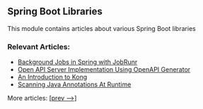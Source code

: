 ## Spring Boot Libraries

This module contains articles about various Spring Boot libraries

### Relevant Articles:

- [Background Jobs in Spring with JobRunr](https://www.baeldung.com/java-jobrunr-spring)
- [Open API Server Implementation Using OpenAPI Generator](https://www.baeldung.com/java-openapi-generator-server)
- [An Introduction to Kong](https://www.baeldung.com/kong)
- [Scanning Java Annotations At Runtime](https://www.baeldung.com/java-scan-annotations-runtime)
  
More articles: [[prev -->]](/spring-boot-modules/spring-boot-libraries)
